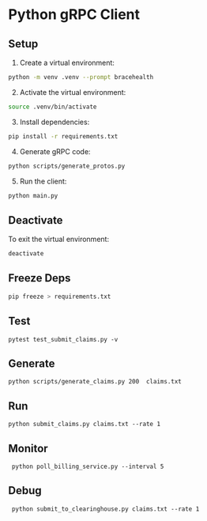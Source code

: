 # Python gRPC Client

## Setup

1. Create a virtual environment:

```bash
python -m venv .venv --prompt bracehealth
```

2. Activate the virtual environment:

```bash
source .venv/bin/activate
```

3. Install dependencies:

```bash
pip install -r requirements.txt
```

4. Generate gRPC code:

```bash
python scripts/generate_protos.py
```

5. Run the client:

```bash
python main.py
```

## Deactivate

To exit the virtual environment:

```bash
deactivate
```

## Freeze Deps

```bash
pip freeze > requirements.txt
```

## Test

```
pytest test_submit_claims.py -v
```

## Generate

```
python scripts/generate_claims.py 200  claims.txt
```

## Run

```
python submit_claims.py claims.txt --rate 1
```

## Monitor

```
 python poll_billing_service.py --interval 5
```

## Debug

```
 python submit_to_clearinghouse.py claims.txt --rate 1
```
